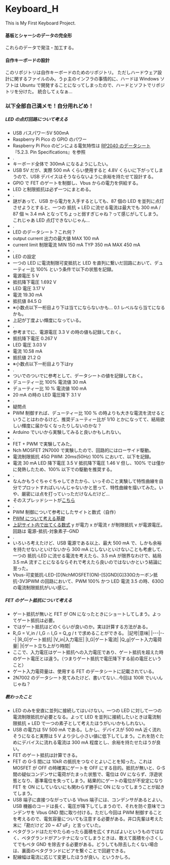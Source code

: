 # Keyboard_H
This is My First Keyboard Project.

#### 基板とシャーシのデータの完全形
これらのデータで発注・加工する。

#### 自作キーボードの設計
このリポジトリは自作キーボードのためのリポジトリ。
ただしハードウェア設計に関するファイルのみ。うｐ主のインフラの事情的に、ハードは Windows ソフトは Ubuntu で開発することになってしまったので、ハードとソフトでリポジトリを分けた。
統合してぇなぁ...

### 以下全部自己満メモ！自分用れどめ！

##### LED の点灯回路について考える
- USB バスパワー:5V 500mA
- Raspberry Pi Pico の GPIO のパワー
- Raspberry Pi Pico のピンによる電気特性は [RP2040 のデータシート](https://datasheets.raspberrypi.org/rp2040/rp2040-datasheet.pdf) 『5.2.3. Pin Specifications』を参照
- .
- キーボード全体で 300mA になるようにしたい。
- USB 5V だが、実際 500 mA くらい使用すると 4.8V くらいに下がってしまうので、USB デバイスはそうならないように余裕を持たせて設計する。
- GPIO で FET のゲートを制御し、Vbus からの電力を供給する。
- LED と制限抵抗は必ず一つにまとめる。
- .
- 謎があって、USB から電力を入手するとしても、87 個の LED を並列に点灯させようとすると、一つの 抵抗 + LED に流せる電流は最大でも 300 mA / 87 個 ≒ 3.4 mA となってちょっと弱すぎじゃね？って感じがしてしまう。これじゃあ LED 点灯できないじゃん...
- .
- LED のデータシート？これ何？
- output current 出力の最大値 MAX 100 mA
- current limit 制限電流 MIN 150 mA TYP 350 mA MAX 450 mA
- .
- LED の設定
- 一つの LED に電流制限可変抵抗と LED を直列に繋いだ回路において、デューティー比 100% という条件で以下の状態を記録。
- 電源電圧 5 V
- 抵抗降下電圧 1.692 V
- LED 電圧 3.17 V
- 電流 19.30 mA
- 抵抗値 84.5 Ω
- ※小数点以下一桁目より下は当てにならないかも... 0.1 レベルなら当てになるかも。
- 上記が丁度よい輝度になっている。
- .
- 参考までに、電源電圧 3.3 V の時の値も記録しておく。
- 抵抗降下電圧 0.267 V
- LED 電圧 3.03 V
- 電流 10.58 mA
- 抵抗値 21.2 Ω
- ※小数点以下一桁目より下はry
- .
- ついでのついでに参考として、データシートの値を記録しておく。
- デューティー比 100% 電流値  30 mA
- デューティー比 10 % 電流値 100 mA
- 20 mA の時の LED 電圧降下 3.1 V
- .
- 疑問点
- PWM 制御すれば、デューティー比 100 % の時よりも大きな電流を流せるということはわかるけど、推奨デューティー比が 1/10 とかになってて、結局欲しい輝度に届かなくなったりしないのかな？
- Arduino でいいから実験してみると良いかもしれない。
- .
- FET + PWM で実験してみた。
- Nch MOSFET 2N7000 で実験したので、回路的にはローサイド駆動。
- 電流制限抵抗 45Ω PWM: 20ms(50Hz) 100% において、以下を記録。
- 電流 30 mA LED 降下電圧 3.5 V 抵抗降下電圧 1.46 V 但し、100% では僅かに発熱したため、100% 以下での駆動を推奨する。
- .
- なんかもうぐちゃぐちゃしてきたから、いっそのこと実験して特性曲線を自分でプロットすればいいんじゃないかと思って、特性曲線を描いてみた。いや、厳密には点を打っていっただけなんだけど...
- そのスプレッドシートが[こちら](https://docs.google.com/spreadsheets/d/14N7y58BiVdMig64xLq-WeDRAnExjTIeJXDbpEm-JDAk/edit?usp=sharing)
- .
- PWM 制御について参考にしたサイトと数式（自作）
- [PWM について考える基礎](https://www.sist.ac.jp/club/mcf/Umeta_lecture/PWM.html)
- [上記サイト内で出てくる数式](https://www.geogebra.org/m/sed2b5tw) y が電力 x が電流 r が制限抵抗 v が電源電圧。回路は 電源-抵抗-対象素子-GND
- .
- いろいろ考えたけど、USB 電源である以上、最大 500 mA で、しかも余裕を持たせないといけないから 300 mA にしないといけないことも考慮して、一つの 抵抗-LED に流せる電流を考えたら、3.5 mA が限界なわけで、結局 3.5 mA 流すことになるならそれで考えたら良いのではないかという結論に至った。
- Vbus-可変抵抗-LED-[D]NchMOSFET(ON)-[S]GND[G]330Ωカーボン抵抗-3V3PWM の回路において、PWM 100% かつ LED 電流 3.5 の時、630Ω の電流制限抵抗がいい感じ。

##### FET のゲート抵抗について考える
- ゲート抵抗が無いと FET が ON になったときにショートしてしまう。よってゲート抵抗は必要。
- ではゲート抵抗はどのくらいが良いのか。実は計算する方法がある。
- R_G = V_in / I_G ∩ I_G = Q_g / t で求めることができる。
|記号|意味|
|---|---|
|R_G|ゲート抵抗|
|V_in|入力電圧|
|I_G|ゲート電流|
|Q_g|ゲート入力電荷量|
|t|ゲート立ち上がり時間|
- ここで、入力電圧はゲート抵抗への入力電圧であり、ゲート抵抗を超えた時のゲート電圧とは違う。（つまりゲート抵抗で電圧降下する前の電圧ということ）
- ゲート入力電荷量は、使用する FET のデータシートに記載されている。
- 2N7002 のデータシート見てみたけど、書いてない...今回は 100R でいいんじゃね？

##### 教わったこと
- LED のみを安直に並列に接続してはいけない。一つの LED に対して一つの電流制限抵抗が必要となる。よって LED を並列に接続したいときは電流制限抵抗 + LED で一つの素子として考えたほうがいいかもしれない。
- USB の電力は 5V 500 mA である。しかし、デバイスが 500 mA 近く流れそうになると実際は 5 V より少し小さい値に低下してしまう。これを防ぐためにデバイスに流れる電流は 300 mA 程度とし、余裕を持たせたほうが良い。
- FET のゲート抵抗は計算できる。
- FET の G-S 間には 10kR の抵抗をつなぐとよいことを知った。これは MOSFET が OFF の時確実にゲートを OFF にする目的。抵抗が無いと、G-S 間の疑似コンデンサに電荷がたまった状態で、電位は 0V にならず、浮遊状態となり、基準電位を失ってしまう。結果的にゲートの電位が不安定になり FET を ON にしていないにも関わらず勝手に ON になってしまうことが起きてしまう。
- USB 端子に直接つながっている Vbus 端子には、コンデンサがあるとよい。USB 機器のコードは長く、電圧が降下してしまうので、それを防ぐ意味でコンデンサを Vbus GND 間に取り付ける。ただし今回は PWM 制御することを考えるので、電気容量についても注意する必要がある。井口先輩は考えた末に「勘だけど 20 ~ 47 uF」と言っていた。
- ベタグランドはただやたらめったら面積を広くすればよいというものではなく、ベタグランドがアンテナになってしまうときは、敢えて面積を小さくしてでもベタ GND を除去する必要がある。どうしても除去したくない場合は、裏面のベタグランドにビアを繋ぐことで回避できる。
- 配線幅は電流に応じて変更したほうが良い。というかしろ。
